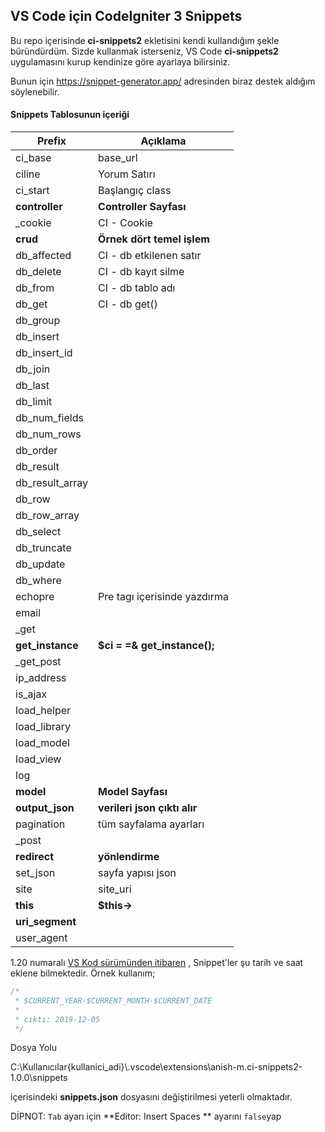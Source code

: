 ## VS Code için CodeIgniter 3 Snippets

Bu repo içerisinde  **ci-snippets2** ekletisini kendi kullandığım şekle büründürdüm. Sizde kullanmak isterseniz, VS Code **ci-snippets2** uygulamasını kurup kendinize göre ayarlaya bilirsiniz.

Bunun için https://snippet-generator.app/ adresinden biraz destek aldığım söylenebilir.

#### Snippets Tablosunun içeriği

| Prefix           | Açıklama                     |
| ---------------- | ---------------------------- |
| ci_base          | base_url                     |
| ciline           | Yorum Satırı                 |
| ci_start         | Başlangıç class              |
| **controller**   | **Controller Sayfası**       |
| _cookie          | CI - Cookie                  |
| **crud**         | **Örnek dört temel işlem**   |
| db_affected      | CI - db etkilenen satır      |
| db_delete        | CI - db kayıt silme          |
| db_from          | CI - db tablo adı            |
| db_get           | CI - db get()                |
| db_group         |                              |
| db_insert        |                              |
| db_insert_id     |                              |
| db_join          |                              |
| db_last          |                              |
| db_limit         |                              |
| db_num_fields    |                              |
| db_num_rows      |                              |
| db_order         |                              |
| db_result        |                              |
| db_result_array  |                              |
| db_row           |                              |
| db_row_array     |                              |
| db_select        |                              |
| db_truncate      |                              |
| db_update        |                              |
| db_where         |                              |
| echopre          | Pre tagı içerisinde yazdırma |
| email            |                              |
| _get             |                              |
| **get_instance** | **$ci = =& get_instance();** |
| _get_post        |                              |
| ip_address       |                              |
| is_ajax          |                              |
| load_helper      |                              |
| load_library     |                              |
| load_model       |                              |
| load_view        |                              |
| log              |                              |
| **model**        | **Model Sayfası**            |
| **output_json**  | **verileri json çıktı alır** |
| pagination       | tüm sayfalama ayarları       |
| _post            |                              |
| **redirect**     | **yönlendirme**              |
| set_json         | sayfa yapısı json            |
| site             | site_uri                     |
| **this**         | **$this->**                  |
| **uri_segment**  |                              |
| user_agent       |                              |

 1.20 numaralı [VS Kod sürümünden itibaren](https://code.visualstudio.com/updates/v1_20#_more-snippet-variables) , Snippet'ler şu tarih ve saat eklene bilmektedir. Örnek kullanım;

```js
/*
 * $CURRENT_YEAR-$CURRENT_MONTH-$CURRENT_DATE
 * 
 * cıktı: 2019-12-05
 */
```

Dosya Yolu 

C:\Kullanıcılar\{kullanici_adi}\\.vscode\extensions\anish-m.ci-snippets2-1.0.0\snippets

içerisindeki **snippets.json** dosyasını değiştirilmesi yeterli olmaktadır.



DİPNOT: `Tab` ayarı için  **Editor: Insert Spaces ** ayarını `false`yap
